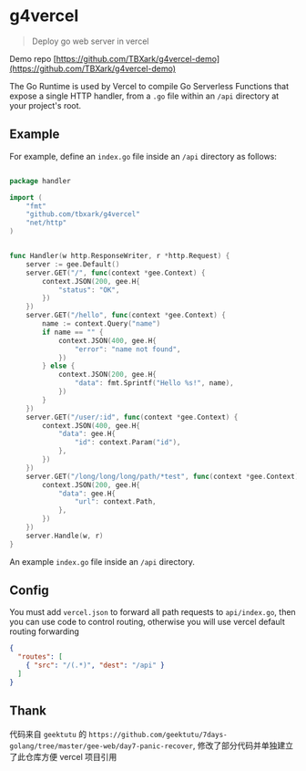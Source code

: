 # g4vercel
 
> Deploy go web server in vercel

Demo repo [https://github.com/TBXark/g4vercel-demo](https://github.com/TBXark/g4vercel-demo)

The Go Runtime is used by Vercel to compile Go Serverless Functions that expose a single HTTP handler, from a `.go` file within an `/api` directory at your project's root.



## Example

For example, define an `index.go` file inside an `/api` directory as follows:

```go

package handler

import (
	"fmt"
	"github.com/tbxark/g4vercel"
	"net/http"
)


func Handler(w http.ResponseWriter, r *http.Request) {
	server := gee.Default()
	server.GET("/", func(context *gee.Context) {
		context.JSON(200, gee.H{
			"status": "OK",
		})
	})
	server.GET("/hello", func(context *gee.Context) {
		name := context.Query("name")
		if name == "" {
			context.JSON(400, gee.H{
				"error": "name not found",
			})
		} else {
			context.JSON(200, gee.H{
				"data": fmt.Sprintf("Hello %s!", name),
			})
		}
	})
	server.GET("/user/:id", func(context *gee.Context) {
		context.JSON(400, gee.H{
			"data": gee.H{
				"id": context.Param("id"),
			},
		})
	})
	server.GET("/long/long/long/path/*test", func(context *gee.Context) {
		context.JSON(200, gee.H{
			"data": gee.H{
				"url": context.Path,
			},
		})
	})
	server.Handle(w, r)
}

```

An example `index.go` file inside an `/api` directory.



## Config
You must add `vercel.json` to forward all path requests to `api/index.go`, then you can use code to control routing, otherwise you will use vercel default routing forwarding

```json
{
  "routes": [
    { "src": "/(.*)", "dest": "/api" }
  ]
}
```



## Thank

代码来自 `geektutu` 的 `https://github.com/geektutu/7days-golang/tree/master/gee-web/day7-panic-recover`, 修改了部分代码并单独建立了此仓库方便 vercel 项目引用
